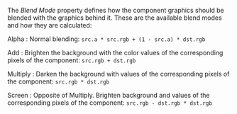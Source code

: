 The *Blend Mode* property defines how the component graphics should be blended with the graphics behind it. These are the available blend modes and how they are calculated:

Alpha
: Normal blending: `src.a * src.rgb + (1 - src.a) * dst.rgb`

Add
: Brighten the background with the color values of the corresponding pixels of the component: `src.rgb + dst.rgb`

Multiply
: Darken the background with values of the corresponding pixels of the component: `src.rgb * dst.rgb`

Screen
: Opposite of Multiply. Brighten background and values of the corresponding pixels of the component: `src.rgb - dst.rgb * dst.rgb`
